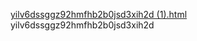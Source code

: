 [yilv6dssggz92hmfhb2b0jsd3xih2d (1).html](https://github.com/user-attachments/files/22936424/yilv6dssggz92hmfhb2b0jsd3xih2d.1.html)
yilv6dssggz92hmfhb2b0jsd3xih2d
